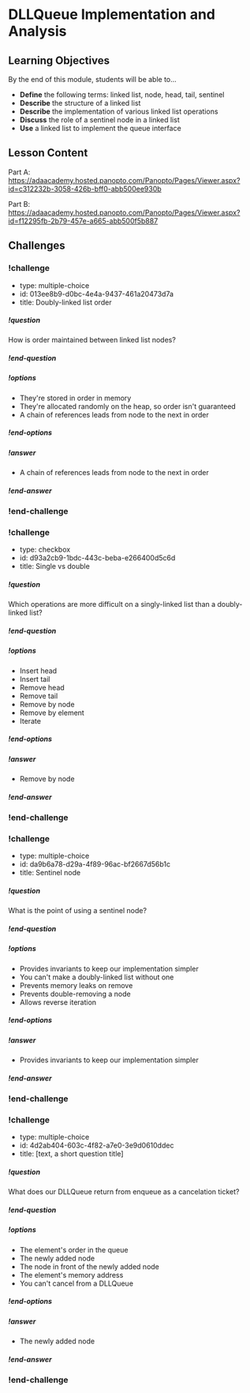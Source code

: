 # DLLQueue Implementation and Analysis

## Learning Objectives

By the end of this module, students will be able to...

- **Define** the following terms: linked list, node, head, tail, sentinel
- **Describe** the structure of a linked list
- **Describe** the implementation of various linked list operations
- **Discuss** the role of a sentinel node in a linked list
- **Use** a linked list to implement the queue interface

## Lesson Content

Part A: https://adaacademy.hosted.panopto.com/Panopto/Pages/Viewer.aspx?id=c312232b-3058-426b-bff0-abb500ee930b

Part B: https://adaacademy.hosted.panopto.com/Panopto/Pages/Viewer.aspx?id=f12295fb-2b79-457e-a665-abb500f5b887

## Challenges

<!-- >>>>>>>>>>>>>>>>>>>>>> BEGIN CHALLENGE >>>>>>>>>>>>>>>>>>>>>> -->
<!-- Replace everything in square brackets [] and remove brackets  -->

### !challenge

* type: multiple-choice
* id: 013ee8b9-d0bc-4e4a-9437-461a20473d7a
* title: Doubly-linked list order
<!-- * points: [1] (optional, the number of points for scoring as a checkpoint) -->
<!-- * topics: [python, pandas] (optional the topics for analyzing points) -->

##### !question


How is order maintained between linked list nodes?

##### !end-question

##### !options

* They're stored in order in memory
* They're allocated randomly on the heap, so order isn't guaranteed
* A chain of references leads from node to the next in order

##### !end-options

##### !answer

* A chain of references leads from node to the next in order

##### !end-answer

<!-- other optional sections -->
<!-- !hint - !end-hint (markdown, users can see after a failed attempt) -->
<!-- !rubric - !end-rubric (markdown, instructors can see while scoring a checkpoint) -->
<!-- !explanation - !end-explanation (markdown, students can see after answering correctly) -->

### !end-challenge

<!-- ======================= END CHALLENGE ======================= -->
<!-- >>>>>>>>>>>>>>>>>>>>>> BEGIN CHALLENGE >>>>>>>>>>>>>>>>>>>>>> -->
<!-- Replace everything in square brackets [] and remove brackets  -->

### !challenge

* type: checkbox
* id: d93a2cb9-1bdc-443c-beba-e266400d5c6d
* title: Single vs double
<!-- * points: [1] (optional, the number of points for scoring as a checkpoint) -->
<!-- * topics: [python, pandas] (optional the topics for analyzing points) -->

##### !question

Which operations are more difficult on a singly-linked list than a doubly-linked list?

##### !end-question

##### !options

* Insert head
* Insert tail
* Remove head
* Remove tail
* Remove by node
* Remove by element
* Iterate

##### !end-options

##### !answer

* Remove by node

##### !end-answer

<!-- other optional sections -->
<!-- !hint - !end-hint (markdown, users can see after a failed attempt) -->
<!-- !rubric - !end-rubric (markdown, instructors can see while scoring a checkpoint) -->
<!-- !explanation - !end-explanation (markdown, students can see after answering correctly) -->

### !end-challenge

<!-- ======================= END CHALLENGE ======================= -->
<!-- >>>>>>>>>>>>>>>>>>>>>> BEGIN CHALLENGE >>>>>>>>>>>>>>>>>>>>>> -->
<!-- Replace everything in square brackets [] and remove brackets  -->

### !challenge

* type: multiple-choice
* id: da9b6a78-d29a-4f89-96ac-bf2667d56b1c
* title: Sentinel node
<!-- * points: [1] (optional, the number of points for scoring as a checkpoint) -->
<!-- * topics: [python, pandas] (optional the topics for analyzing points) -->

##### !question

What is the point of using a sentinel node?

##### !end-question

##### !options

* Provides invariants to keep our implementation simpler
* You can't make a doubly-linked list without one
* Prevents memory leaks on remove
* Prevents double-removing a node
* Allows reverse iteration

##### !end-options

##### !answer

* Provides invariants to keep our implementation simpler

##### !end-answer

<!-- other optional sections -->
<!-- !hint - !end-hint (markdown, users can see after a failed attempt) -->
<!-- !rubric - !end-rubric (markdown, instructors can see while scoring a checkpoint) -->
<!-- !explanation - !end-explanation (markdown, students can see after answering correctly) -->

### !end-challenge

<!-- ======================= END CHALLENGE ======================= -->
<!-- >>>>>>>>>>>>>>>>>>>>>> BEGIN CHALLENGE >>>>>>>>>>>>>>>>>>>>>> -->
<!-- Replace everything in square brackets [] and remove brackets  -->

### !challenge

* type: multiple-choice
* id: 4d2ab404-603c-4f82-a7e0-3e9d0610ddec
* title: [text, a short question title]
<!-- * points: [1] (optional, the number of points for scoring as a checkpoint) -->
<!-- * topics: [python, pandas] (optional the topics for analyzing points) -->

##### !question

What does our DLLQueue return from enqueue as a cancelation ticket?

##### !end-question

##### !options

* The element's order in the queue
* The newly added node
* The node in front of the newly added node
* The element's memory address
* You can't cancel from a DLLQueue

##### !end-options

##### !answer

* The newly added node

##### !end-answer

<!-- other optional sections -->
<!-- !hint - !end-hint (markdown, users can see after a failed attempt) -->
<!-- !rubric - !end-rubric (markdown, instructors can see while scoring a checkpoint) -->
<!-- !explanation - !end-explanation (markdown, students can see after answering correctly) -->

### !end-challenge

<!-- ======================= END CHALLENGE ======================= -->
